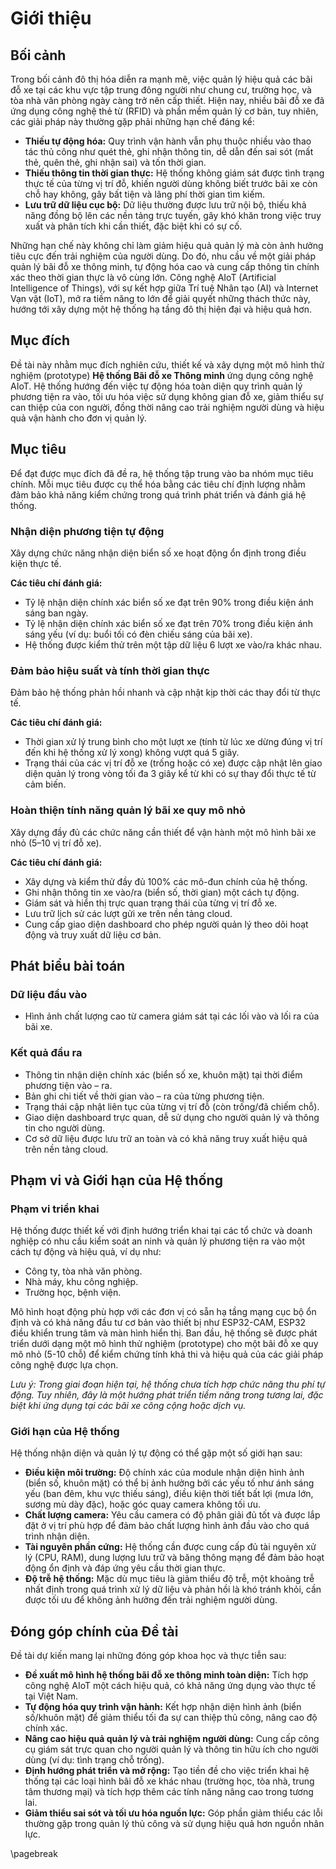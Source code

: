 # Giới thiệu

## Bối cảnh 

Trong bối cảnh đô thị hóa diễn ra mạnh mẽ, việc quản lý hiệu quả các bãi đỗ xe tại các khu vực tập trung đông người như chung cư, trường học, và tòa nhà văn phòng ngày càng trở nên cấp thiết. Hiện nay, nhiều bãi đỗ xe đã ứng dụng công nghệ thẻ từ (RFID) và phần mềm quản lý cơ bản, tuy nhiên, các giải pháp này thường gặp phải những hạn chế đáng kể:

- **Thiếu tự động hóa:** Quy trình vận hành vẫn phụ thuộc nhiều vào thao tác thủ công như quét thẻ, ghi nhận thông tin, dễ dẫn đến sai sót (mất thẻ, quên thẻ, ghi nhận sai) và tốn thời gian.
- **Thiếu thông tin thời gian thực:** Hệ thống không giám sát được tình trạng thực tế của từng vị trí đỗ, khiến người dùng không biết trước bãi xe còn chỗ hay không, gây bất tiện và lãng phí thời gian tìm kiếm.
- **Lưu trữ dữ liệu cục bộ:** Dữ liệu thường được lưu trữ nội bộ, thiếu khả năng đồng bộ lên các nền tảng trực tuyến, gây khó khăn trong việc truy xuất và phân tích khi cần thiết, đặc biệt khi có sự cố.

Những hạn chế này không chỉ làm giảm hiệu quả quản lý mà còn ảnh hưởng tiêu cực đến trải nghiệm của người dùng. Do đó, nhu cầu về một giải pháp quản lý bãi đỗ xe thông minh, tự động hóa cao và cung cấp thông tin chính xác theo thời gian thực là vô cùng lớn. Công nghệ AIoT (Artificial Intelligence of Things), với sự kết hợp giữa Trí tuệ Nhân tạo (AI) và Internet Vạn vật (IoT), mở ra tiềm năng to lớn để giải quyết những thách thức này, hướng tới xây dựng một hệ thống hạ tầng đô thị hiện đại và hiệu quả hơn.

## Mục đích

Đề tài này nhằm mục đích nghiên cứu, thiết kế và xây dựng một mô hình thử nghiệm (prototype) **Hệ thống Bãi đỗ xe Thông minh** ứng dụng công nghệ AIoT. Hệ thống hướng đến việc tự động hóa toàn diện quy trình quản lý phương tiện ra vào, tối ưu hóa việc sử dụng không gian đỗ xe, giảm thiểu sự can thiệp của con người, đồng thời nâng cao trải nghiệm người dùng và hiệu quả vận hành cho đơn vị quản lý.

## Mục tiêu

Để đạt được mục đích đã đề ra, hệ thống tập trung vào ba nhóm mục tiêu chính. Mỗi mục tiêu được cụ thể hóa bằng các tiêu chí định lượng nhằm đảm bảo khả năng kiểm chứng trong quá trình phát triển và đánh giá hệ thống.

### Nhận diện phương tiện tự động

Xây dựng chức năng nhận diện biển số xe hoạt động ổn định trong điều kiện thực tế.

**Các tiêu chí đánh giá:**

- Tỷ lệ nhận diện chính xác biển số xe đạt trên 90% trong điều kiện ánh sáng ban ngày.
- Tỷ lệ nhận diện chính xác biển số xe đạt trên 70% trong điều kiện ánh sáng yếu (ví dụ: buổi tối có đèn chiếu sáng của bãi xe).
- Hệ thống được kiểm thử trên một tập dữ liệu 6 lượt xe vào/ra khác nhau.

### Đảm bảo hiệu suất và tính thời gian thực

Đảm bảo hệ thống phản hồi nhanh và cập nhật kịp thời các thay đổi từ thực tế.

**Các tiêu chí đánh giá:**

- Thời gian xử lý trung bình cho một lượt xe (tính từ lúc xe dừng đúng vị trí đến khi hệ thống xử lý xong) không vượt quá 5 giây.
- Trạng thái của các vị trí đỗ xe (trống hoặc có xe) được cập nhật lên giao diện quản lý trong vòng tối đa 3 giây kể từ khi có sự thay đổi thực tế từ cảm biến.

### Hoàn thiện tính năng quản lý bãi xe quy mô nhỏ

Xây dựng đầy đủ các chức năng cần thiết để vận hành một mô hình bãi xe nhỏ (5–10 vị trí đỗ xe).

**Các tiêu chí đánh giá:**

- Xây dựng và kiểm thử đầy đủ 100% các mô-đun chính của hệ thống.
- Ghi nhận thông tin xe vào/ra (biển số, thời gian) một cách tự động.
- Giám sát và hiển thị trực quan trạng thái của từng vị trí đỗ xe.
- Lưu trữ lịch sử các lượt gửi xe trên nền tảng cloud.
- Cung cấp giao diện dashboard cho phép người quản lý theo dõi hoạt động và truy xuất dữ liệu cơ bản.

## Phát biểu bài toán

### Dữ liệu đầu vào

- Hình ảnh chất lượng cao từ camera giám sát tại các lối vào và lối ra của bãi xe.

### Kết quả đầu ra

- Thông tin nhận diện chính xác (biển số xe, khuôn mặt) tại thời điểm phương tiện vào – ra.
- Bản ghi chi tiết về thời gian vào – ra của từng phương tiện.
- Trạng thái cập nhật liên tục của từng vị trí đỗ (còn trống/đã chiếm chỗ).
- Giao diện dashboard trực quan, dễ sử dụng cho người quản lý và thông tin cho người dùng.
- Cơ sở dữ liệu được lưu trữ an toàn và có khả năng truy xuất hiệu quả trên nền tảng cloud.

## Phạm vi và Giới hạn của Hệ thống

### Phạm vi triển khai

Hệ thống được thiết kế với định hướng triển khai tại các tổ chức và doanh nghiệp có nhu cầu kiểm soát an ninh và quản lý phương tiện ra vào một cách tự động và hiệu quả, ví dụ như:

- Công ty, tòa nhà văn phòng.
- Nhà máy, khu công nghiệp.
- Trường học, bệnh viện.

Mô hình hoạt động phù hợp với các đơn vị có sẵn hạ tầng mạng cục bộ ổn định và có khả năng đầu tư cơ bản vào thiết bị như ESP32-CAM, ESP32 điều khiển trung tâm và màn hình hiển thị. Ban đầu, hệ thống sẽ được phát triển dưới dạng một mô hình thử nghiệm (prototype) cho một bãi đỗ xe quy mô nhỏ (5-10 chỗ) để kiểm chứng tính khả thi và hiệu quả của các giải pháp công nghệ được lựa chọn.

*Lưu ý: Trong giai đoạn hiện tại, hệ thống chưa tích hợp chức năng thu phí tự động. Tuy nhiên, đây là một hướng phát triển tiềm năng trong tương lai, đặc biệt khi ứng dụng tại các bãi xe công cộng hoặc dịch vụ.*

### Giới hạn của Hệ thống

Hệ thống nhận diện và quản lý tự động có thể gặp một số giới hạn sau:

- **Điều kiện môi trường:** Độ chính xác của module nhận diện hình ảnh (biển số, khuôn mặt) có thể bị ảnh hưởng bởi các yếu tố như ánh sáng yếu (ban đêm, khu vực thiếu sáng), điều kiện thời tiết bất lợi (mưa lớn, sương mù dày đặc), hoặc góc quay camera không tối ưu.
- **Chất lượng camera:** Yêu cầu camera có độ phân giải đủ tốt và được lắp đặt ở vị trí phù hợp để đảm bảo chất lượng hình ảnh đầu vào cho quá trình nhận diện.
- **Tài nguyên phần cứng:** Hệ thống cần được cung cấp đủ tài nguyên xử lý (CPU, RAM), dung lượng lưu trữ và băng thông mạng để đảm bảo hoạt động ổn định và đáp ứng yêu cầu thời gian thực.
- **Độ trễ hệ thống:** Mặc dù mục tiêu là giảm thiểu độ trễ, một khoảng trễ nhất định trong quá trình xử lý dữ liệu và phản hồi là khó tránh khỏi, cần được tối ưu để không ảnh hưởng đến trải nghiệm người dùng.

## Đóng góp chính của Đề tài

Đề tài dự kiến mang lại những đóng góp khoa học và thực tiễn sau:

- **Đề xuất mô hình hệ thống bãi đỗ xe thông minh toàn diện:** Tích hợp công nghệ AIoT một cách hiệu quả, có khả năng ứng dụng vào thực tế tại Việt Nam.
- **Tự động hóa quy trình vận hành:** Kết hợp nhận diện hình ảnh (biển số/khuôn mặt) để giảm thiểu tối đa sự can thiệp thủ công, nâng cao độ chính xác.
- **Nâng cao hiệu quả quản lý và trải nghiệm người dùng:** Cung cấp công cụ giám sát trực quan cho người quản lý và thông tin hữu ích cho người dùng (ví dụ: tình trạng chỗ trống).
- **Định hướng phát triển và mở rộng:** Tạo tiền đề cho việc triển khai hệ thống tại các loại hình bãi đỗ xe khác nhau (trường học, tòa nhà, trung tâm thương mại) và tích hợp thêm các tính năng nâng cao trong tương lai.
- **Giảm thiểu sai sót và tối ưu hóa nguồn lực:** Góp phần giảm thiểu các lỗi thường gặp trong quản lý thủ công và sử dụng hiệu quả hơn nguồn nhân lực.

\pagebreak
